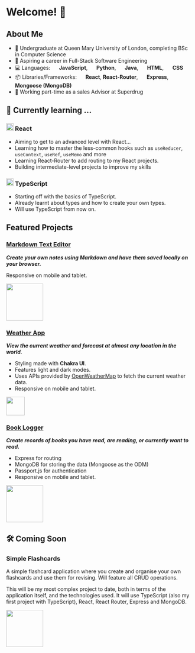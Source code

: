 # Welcome! 👋

## About Me

- :book: Undergraduate at Queen Mary University of London, completing BSc in Computer Science
- :star2: Aspiring a career in Full-Stack Software Engineering
- :computer: Languages: <a href="https://skillicons.dev"><img src="https://skillicons.dev/icons?i=js" width="16" /></a> **JavaScript**, <a href="https://skillicons.dev"><img src="https://skillicons.dev/icons?i=py" width="16" /></a> **Python**, <a href="https://skillicons.dev"><img src="https://skillicons.dev/icons?i=java" width="16" /></a> **Java**, <a href="https://skillicons.dev"><img src="https://skillicons.dev/icons?i=html" width="16" /></a> **HTML**, <a href="https://skillicons.dev"><img src="https://skillicons.dev/icons?i=css" width="16" /></a> **CSS**
- :package: Libraries/Frameworks: <a href="https://skillicons.dev"><img src="https://skillicons.dev/icons?i=react" width="16" /></a> **React**, **React-Router**, <a href="https://skillicons.dev"><img src="https://skillicons.dev/icons?i=express" width="16" /></a> **Express**, <a href="https://skillicons.dev"><img src="https://skillicons.dev/icons?i=mongodb" width="16" /></a> **Mongoose (MongoDB)**
- :department_store: Working part-time as a sales Advisor at Superdrug

## 🌱 Currently learning ...

### <a href="https://skillicons.dev"><img src="https://skillicons.dev/icons?i=react" width="20" /></a> React

- Aiming to get to an advanced level with React...
- Learning how to master the less-common hooks such as `useReducer`, `useContext`, `useRef`, `useMemo` and more
- Learning React-Router to add routing to my React projects.
- Building intermediate-level projects to improve my skills

### <a href="https://skillicons.dev"><img src="https://skillicons.dev/icons?i=ts" width="20" /></a> TypeScript

- Starting off with the basics of TypeScript.
- Already learnt about types and how to create your own types.
- Will use TypeScript from now on.

## Featured Projects

### [Markdown Text Editor](https://github.com/SA9102/Markdown-Text-Editor)

***Create your own notes using Markdown and have them saved locally on your browser.***

Responsive on mobile and tablet.

<a href="https://skillicons.dev">
  <img src="https://skillicons.dev/icons?i=js,react,vite,css" width="100" />
</a>

### [Weather App](https://github.com/SA9102/Weather-App)

***View the current weather and forecast at almost any location in the world.***

- Styling made with **Chakra UI**.
- Features light and dark modes.
- Uses APIs provided by [OpenWeatherMap](https://openweathermap.org/) to fetch the current weather data.
- Responsive on mobile and tablet.

<a href="https://skillicons.dev">
  <img src="https://skillicons.dev/icons?i=js,react" width="50" />
</a>

### [Book Logger](https://github.com/SA9102/Book-Logger)

***Create records of books you have read, are reading, or currently want to read.***

- Express for routing
- MongoDB for storing the data (Mongoose as the ODM)
- Passport.js for authentication
- Responsive on mobile and tablet.

<a href="https://skillicons.dev">
  <img src="https://skillicons.dev/icons?i=js,express,mongodb,css" width="100" />
</a>

## :hammer_and_wrench: Coming Soon

### Simple Flashcards

A simple flashcard application where you create and organise your own flashcards and use them for revising. Will feature all CRUD operations.

This will be my most complex project to date, both in terms of the application itself, and the technologies used. It will use TypeScript (also my first project with TypeScript), React, React Router, Express and MongoDB.

<a href="https://skillicons.dev">
  <img src="https://skillicons.dev/icons?i=ts,react,express,mongodb" width="100" />
</a>

<!--
**SA9102/SA9102** is a ✨ _special_ ✨ repository because its `README.md` (this file) appears on your GitHub profile.

Here are some ideas to get you started:

- 🔭 I’m currently working on ...
- 🌱 I’m currently learning ...
- 👯 I’m looking to collaborate on ...
- 🤔 I’m looking for help with ...
- 💬 Ask me about ...
- 📫 How to reach me: ...
- 😄 Pronouns: ...
- ⚡ Fun fact: ...
-->
